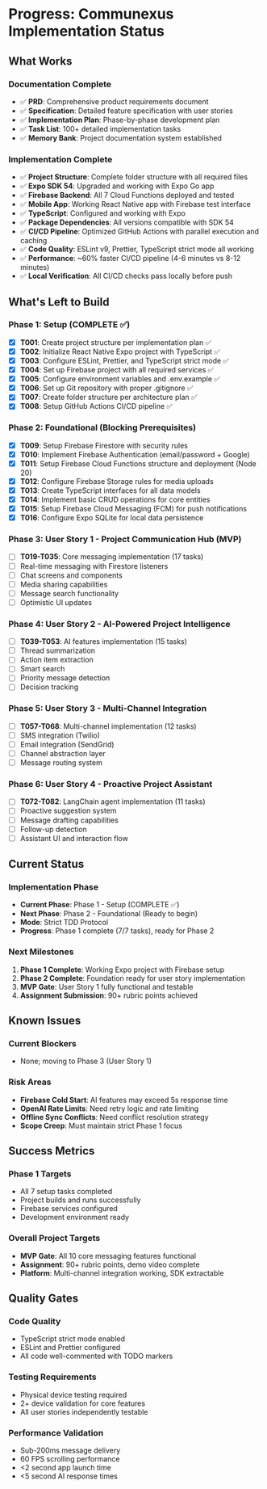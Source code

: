 # Progress: Communexus Implementation Status

## What Works

### Documentation Complete

- ✅ **PRD**: Comprehensive product requirements document
- ✅ **Specification**: Detailed feature specification with user stories
- ✅ **Implementation Plan**: Phase-by-phase development plan
- ✅ **Task List**: 100+ detailed implementation tasks
- ✅ **Memory Bank**: Project documentation system established

### Implementation Complete

- ✅ **Project Structure**: Complete folder structure with all required files
- ✅ **Expo SDK 54**: Upgraded and working with Expo Go app
- ✅ **Firebase Backend**: All 7 Cloud Functions deployed and tested
- ✅ **Mobile App**: Working React Native app with Firebase test interface
- ✅ **TypeScript**: Configured and working with Expo
- ✅ **Package Dependencies**: All versions compatible with SDK 54
- ✅ **CI/CD Pipeline**: Optimized GitHub Actions with parallel execution and caching
- ✅ **Code Quality**: ESLint v9, Prettier, TypeScript strict mode all working
- ✅ **Performance**: ~60% faster CI/CD pipeline (4-6 minutes vs 8-12 minutes)
- ✅ **Local Verification**: All CI/CD checks pass locally before push

## What's Left to Build

### Phase 1: Setup (COMPLETE ✅)

- [x] **T001**: Create project structure per implementation plan ✅
- [x] **T002**: Initialize React Native Expo project with TypeScript ✅
- [x] **T003**: Configure ESLint, Prettier, and TypeScript strict mode ✅
- [x] **T004**: Set up Firebase project with all required services ✅
- [x] **T005**: Configure environment variables and .env.example ✅
- [x] **T006**: Set up Git repository with proper .gitignore ✅
- [x] **T007**: Create folder structure per architecture plan ✅
- [x] **T008**: Setup GitHub Actions CI/CD pipeline ✅

### Phase 2: Foundational (Blocking Prerequisites)

- [x] **T009**: Setup Firebase Firestore with security rules
- [x] **T010**: Implement Firebase Authentication (email/password + Google)
- [x] **T011**: Setup Firebase Cloud Functions structure and deployment (Node 20)
- [x] **T012**: Configure Firebase Storage rules for media uploads
- [x] **T013**: Create TypeScript interfaces for all data models
- [x] **T014**: Implement basic CRUD operations for core entities
- [x] **T015**: Setup Firebase Cloud Messaging (FCM) for push notifications
- [x] **T016**: Configure Expo SQLite for local data persistence

### Phase 3: User Story 1 - Project Communication Hub (MVP)

- [ ] **T019-T035**: Core messaging implementation (17 tasks)
- [ ] Real-time messaging with Firestore listeners
- [ ] Chat screens and components
- [ ] Media sharing capabilities
- [ ] Message search functionality
- [ ] Optimistic UI updates

### Phase 4: User Story 2 - AI-Powered Project Intelligence

- [ ] **T039-T053**: AI features implementation (15 tasks)
- [ ] Thread summarization
- [ ] Action item extraction
- [ ] Smart search
- [ ] Priority message detection
- [ ] Decision tracking

### Phase 5: User Story 3 - Multi-Channel Integration

- [ ] **T057-T068**: Multi-channel implementation (12 tasks)
- [ ] SMS integration (Twilio)
- [ ] Email integration (SendGrid)
- [ ] Channel abstraction layer
- [ ] Message routing system

### Phase 6: User Story 4 - Proactive Project Assistant

- [ ] **T072-T082**: LangChain agent implementation (11 tasks)
- [ ] Proactive suggestion system
- [ ] Message drafting capabilities
- [ ] Follow-up detection
- [ ] Assistant UI and interaction flow

## Current Status

### Implementation Phase

- **Current Phase**: Phase 1 - Setup (COMPLETE ✅)
- **Next Phase**: Phase 2 - Foundational (Ready to begin)
- **Mode**: Strict TDD Protocol
- **Progress**: Phase 1 complete (7/7 tasks), ready for Phase 2

### Next Milestones

1. **Phase 1 Complete**: Working Expo project with Firebase setup
2. **Phase 2 Complete**: Foundation ready for user story implementation
3. **MVP Gate**: User Story 1 fully functional and testable
4. **Assignment Submission**: 90+ rubric points achieved

## Known Issues

### Current Blockers

- None; moving to Phase 3 (User Story 1)

### Risk Areas

- **Firebase Cold Start**: AI features may exceed 5s response time
- **OpenAI Rate Limits**: Need retry logic and rate limiting
- **Offline Sync Conflicts**: Need conflict resolution strategy
- **Scope Creep**: Must maintain strict Phase 1 focus

## Success Metrics

### Phase 1 Targets

- All 7 setup tasks completed
- Project builds and runs successfully
- Firebase services configured
- Development environment ready

### Overall Project Targets

- **MVP Gate**: All 10 core messaging features functional
- **Assignment**: 90+ rubric points, demo video complete
- **Platform**: Multi-channel integration working, SDK extractable

## Quality Gates

### Code Quality

- TypeScript strict mode enabled
- ESLint and Prettier configured
- All code well-commented with TODO markers

### Testing Requirements

- Physical device testing required
- 2+ device validation for core features
- All user stories independently testable

### Performance Validation

- Sub-200ms message delivery
- 60 FPS scrolling performance
- <2 second app launch time
- <5 second AI response times
